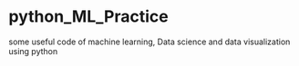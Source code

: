 # python_ML_Practice
some useful code of machine learning, Data science and data visualization using python
